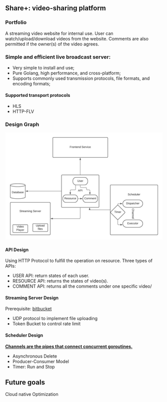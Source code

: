 
## Share+: video-sharing platform

### Portfolio
A streaming video website for internal use. User can watch/upload/download videos from the website. Comments are also permitted if the owner(s) of the video agrees.

### Simple and efficient live broadcast server:
- Very simple to install and use;
- Pure Golang, high performance, and cross-platform;
- Supports commonly used transmission protocols, file formats, and encoding formats;



#### Supported transport protocols
- HLS
- HTTP-FLV

### Design Graph
![image](./asset/Design.jpeg)

#### API Design
Using HTTP Protocol to fulfill the operation on resource.
Three types of APIs:
- USER API: return states of each user.
- RESOURCE API: returns the states of video(s).
- COMMENT API: returns all the comments under one specific video/

#### Streaming Server Design
Prerequisite:
[bitbucket](https://godoc.org/github.com/DavidCai1993/token-bucket)

- UDP protocol to implement file uploading
- Token Bucket to control rate limit

#### Scheduler Design
[**Channels are the pipes that connect concurrent goroutines.**](https://tour.golang.org/concurrency/2)

- Asynchronous Delete
- Producer-Consumer Model
- Timer: Run and Stop


## Future goals

Cloud native Optimization

